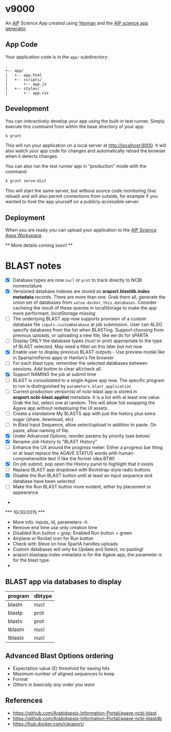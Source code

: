 # v9000

An [AIP](http://www.araport.org) Science App created using [Yeoman](http://yeoman.io)
and the [AIP science app generator](https://www.npmjs.org/package/generator-aip-science-app).

## App Code

Your application code is in the `app/` subdirectory:

```
.
+-- app/
|   +-- app.html
|   +-- scripts/
|       +-- app.js
|   +-- styles/
|       +-- app.css

```

## Development

You can interactively develop your app using the built-in test runner. Simply
execute this command from within the base directory of your app:

```bash
$ grunt
```

This will run your application on a local server at
[http://localhost:9000](http://localhost:9000). It will also watch your
app code for changes and automatically reload the browser when it detects
changes.

You can also run the test runner app in "production" mode with the command:

```bash
$ grunt serve:dist
```

This will start the same server, but without source code monitoring (live reload)
and will also permit connections from outside, for example if you wanted to host
the app yourself on a publicly accessible server.

## Deployment

When you are ready you can upload your application to the
[AIP Science Apps Workspace](http://www.araport.org/apps).

** More details coming soon! **

BLAST notes
===========

- [x] Database types are now ```nucl``` or ```prot``` to track directly to NCBI nomenclature
- [x] Versioned database indexes are stored as **araport.blastdb.index metadata** records. There are more than one. Grab them all, generate the union set of databases from ```value.docker_this.databases```. Consider cacheing the result of these queries in localStorage to make the app more performant. *localStorage missing*
- [ ] The underlying BLAST app now supports provision of a custom database file ```inputs.customDatabase``` at job submission. User can ALSO specify databases from the list when BLASTing. Support choosing from previous uploads, or uploading a new file, like we do for sPARTA
- [ ] Display ONLY the database types (nucl or prot) appropriate to the type of BLAST selected. May need a filter on this later but not now
- [x] Enable user to display previous BLAST outputs - Use preview modal like in Sparta/miFerno apps or Hanlon's file browser
- [ ] For each blast type, remember the selected databases between sessions. Add button to clear all/check all. 
- [x] Support NAMING the job at submit time
- [ ] BLAST is consolidated to a single Agave app now. The specific program to run is distinguished by ```parameters.blast_application```
- [ ] Current production version(s) of ncbi-blast app is stored in **araport.ncbi-blast.applist** metadata. It is a list with at least one value. Grab the list, select one at random. This will allow hot swapping the Agave app without redeploying the UI assets.
- [ ] Create a standalone My BLASTS app with just the history plus extra sugar (share, download, etc)
- [ ] In Blast Input Sequence, allow select/upload in addition to paste. On paste, allow naming of file.
- [x] Under Advanced Options, reorder params by priority (see below)
- [x] Rename Job History to "BLAST History"
- [ ] Enhance the UX around the progress meter: Either a progress bar thing or at least replace the AGAVE STATUS words with human-comprehensible text (I like the former idea BTW)
- [x] On job submit, pop open the History panel to highlight that it exists
- [ ] Replace BLAST app dropdown with Bootstrap-style radio buttons
- [x] Disable the Run BLAST button until at least an input sequence and database have been selected
- [ ] Make the Run BLAST button more evident, either by placement or appearance
- 
*** 10/30/2015 ***   


- More info: inputs, Id, parameters -h
- Remove end time use only creation time
- Disabled Run button = gray; Enabled Run button = green
- Airplane or Rocket icon for Run button
- Check with Steve on how SpartA handles uploads
- Custom databases will only be Update and Select, no pasting!
- araport.blastapp.index metadata is for the Agave app, the parameter is for the blast type.
- 

## BLAST app via databases to display

| program | dbtype |
| ---- | --------- |
| blastn | nucl |
| blastp | prot |
| blastx | prot |
| tblastn | nucl |
| tblastx | nucl |

## Advanced Blast Options ordering
* Expectation value (E) threshold for saving hits
* Maximum number of aligned sequences to keep
* Format
* _Others in basically any order you want_

## References
* https://github.com/Arabidopsis-Information-Portal/agave-ncbi-blast
* https://github.com/Arabidopsis-Information-Portal/agave-ncbi-blastdb
* https://hub.docker.com/r/araport/
